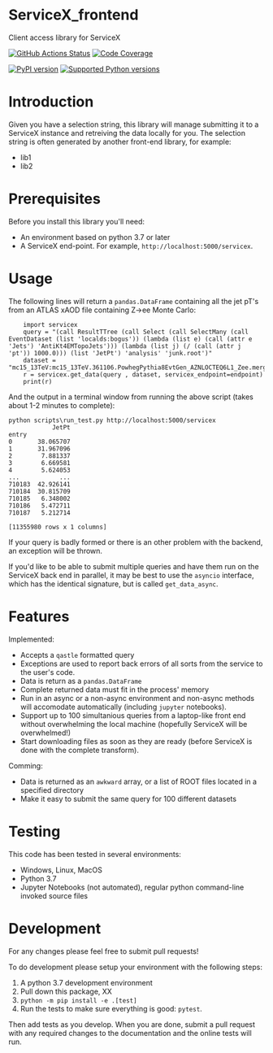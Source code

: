 # ServiceX_frontend
 Client access library for ServiceX

[![GitHub Actions Status](https://github.com/gordonwatts/ServiceX_frontend/workflows/CI/CD/badge.svg)](https://github.com/gordonwatts/ServiceX_frontend/actions)
[![Code Coverage](https://codecov.io/gh/gordonwatts/ServiceX_frontend/graph/badge.svg)](https://codecov.io/gh/gordonwatts/ServiceX_frontend)

[![PyPI version](https://badge.fury.io/py/ServiceX-fe.svg)](https://badge.fury.io/py/ServiceX-fe)
[![Supported Python versions](https://img.shields.io/pypi/pyversions/ServiceX-fe.svg)](https://pypi.org/project/ServiceX-fe/)

# Introduction

Given you have a selection string, this library will manage submitting it to a ServiceX instance and retreiving the data locally for you.
The selection string is often generated by another front-end library, for example:

- lib1
- lib2

# Prerequisites

Before you install this library you'll need:

- An environment based on python 3.7 or later
- A ServiceX end-point. For example, `http://localhost:5000/servicex`.

# Usage

The following lines will return a `pandas.DataFrame` containing all the jet pT's from an ATLAS xAOD file containing Z->ee Monte Carlo:

```
    import servicex
    query = "(call ResultTTree (call Select (call SelectMany (call EventDataset (list 'localds:bogus')) (lambda (list e) (call (attr e 'Jets') 'AntiKt4EMTopoJets'))) (lambda (list j) (/ (call (attr j 'pt')) 1000.0))) (list 'JetPt') 'analysis' 'junk.root')"
    dataset = "mc15_13TeV:mc15_13TeV.361106.PowhegPythia8EvtGen_AZNLOCTEQ6L1_Zee.merge.DAOD_STDM3.e3601_s2576_s2132_r6630_r6264_p2363_tid05630052_00"
    r = servicex.get_data(query , dataset, servicex_endpoint=endpoint)
    print(r)
```
And the output in a terminal window from running the above script (takes about 1-2 minutes to complete):
```
python scripts\run_test.py http://localhost:5000/servicex
            JetPt
entry
0       38.065707
1       31.967096
2        7.881337
3        6.669581
4        5.624053
...           ...
710183  42.926141
710184  30.815709
710185   6.348002
710186   5.472711
710187   5.212714

[11355980 rows x 1 columns]
```

If your query is badly formed or there is an other problem with the backend, an exception will be thrown.

If you'd like to be able to submit multiple queries and have them run on the ServiceX back end in parallel, it may be best to use the `asyncio` interface, which has the identical signature, but is called `get_data_async`.

# Features

Implemented:

- Accepts a `qastle` formatted query
- Exceptions are used to report back errors of all sorts from the service to the user's code.
- Data is return as a `pandas.DataFrame`
- Complete returned data must fit in the process' memory
- Run in an async or a non-async environment and non-async methods will accomodate automatically (including `jupyter` notebooks).
- Support up to 100 simultanious queries from a laptop-like front end without overwhelming the local machine (hopefully ServiceX will be overwhelmed!)
- Start downloading files as soon as they are ready (before ServiceX is done with the complete transform).

Comming:

- Data is returned as an `awkward` array, or a list of ROOT files located in a specified directory
- Make it easy to submit the same query for 100 different datasets

# Testing

This code has been tested in several environments:

- Windows, Linux, MacOS
- Python 3.7
- Jupyter Notebooks (not automated), regular python command-line invoked source files

# Development

For any changes please feel free to submit pull requests!

To do development please setup your environment with the following steps:

1. A python 3.7 development environment
1. Pull down this package, XX
1. `python -m pip install -e .[test]`
1. Run the tests to make sure everything is good: `pytest`.

Then add tests as you develop. When you are done, submit a pull request with any required changes to the documentation and the online tests will run.
